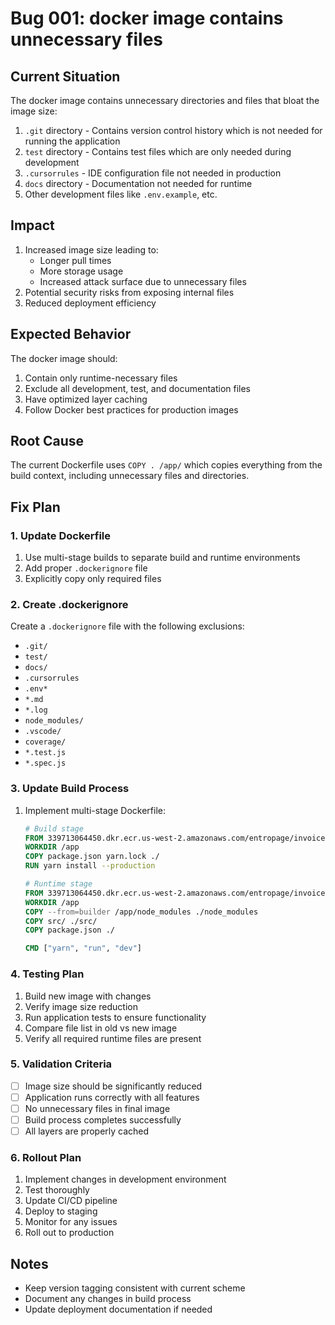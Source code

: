 # Bug 001: docker image contains unnecessary files

## Current Situation
The docker image contains unnecessary directories and files that bloat the image size:
1. `.git` directory - Contains version control history which is not needed for running the application
2. `test` directory - Contains test files which are only needed during development
3. `.cursorrules` - IDE configuration file not needed in production
4. `docs` directory - Documentation not needed for runtime
5. Other development files like `.env.example`, etc.

## Impact
1. Increased image size leading to:
   - Longer pull times
   - More storage usage
   - Increased attack surface due to unnecessary files
2. Potential security risks from exposing internal files
3. Reduced deployment efficiency

## Expected Behavior
The docker image should:
1. Contain only runtime-necessary files
2. Exclude all development, test, and documentation files
3. Have optimized layer caching
4. Follow Docker best practices for production images

## Root Cause
The current Dockerfile uses `COPY . /app/` which copies everything from the build context, including unnecessary files and directories.

## Fix Plan

### 1. Update Dockerfile
1. Use multi-stage builds to separate build and runtime environments
2. Add proper `.dockerignore` file
3. Explicitly copy only required files

### 2. Create .dockerignore
Create a `.dockerignore` file with the following exclusions:
- `.git/`
- `test/`
- `docs/`
- `.cursorrules`
- `.env*`
- `*.md`
- `*.log`
- `node_modules/`
- `.vscode/`
- `coverage/`
- `*.test.js`
- `*.spec.js`

### 3. Update Build Process
1. Implement multi-stage Dockerfile:
   ```dockerfile
   # Build stage
   FROM 339713064450.dkr.ecr.us-west-2.amazonaws.com/entropage/invoicer:latest AS builder
   WORKDIR /app
   COPY package.json yarn.lock ./
   RUN yarn install --production

   # Runtime stage
   FROM 339713064450.dkr.ecr.us-west-2.amazonaws.com/entropage/invoicer:latest
   WORKDIR /app
   COPY --from=builder /app/node_modules ./node_modules
   COPY src/ ./src/
   COPY package.json ./
   
   CMD ["yarn", "run", "dev"]
   ```

### 4. Testing Plan
1. Build new image with changes
2. Verify image size reduction
3. Run application tests to ensure functionality
4. Compare file list in old vs new image
5. Verify all required runtime files are present

### 5. Validation Criteria
- [ ] Image size should be significantly reduced
- [ ] Application runs correctly with all features
- [ ] No unnecessary files in final image
- [ ] Build process completes successfully
- [ ] All layers are properly cached

### 6. Rollout Plan
1. Implement changes in development environment
2. Test thoroughly
3. Update CI/CD pipeline
4. Deploy to staging
5. Monitor for any issues
6. Roll out to production

## Notes
- Keep version tagging consistent with current scheme
- Document any changes in build process
- Update deployment documentation if needed
